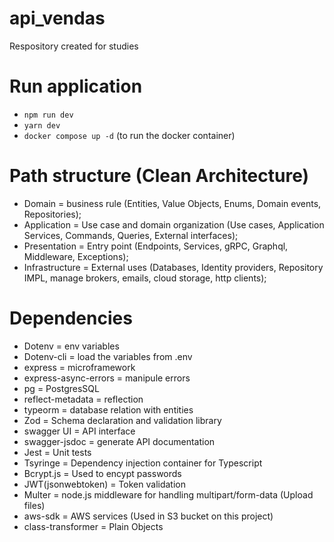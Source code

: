 # api_vendas
Respository created for studies

# Run application
- `npm run dev`
- `yarn dev`
- `docker compose up -d` (to run the docker container)

# Path structure (Clean Architecture)
- Domain = business rule (Entities, Value Objects, Enums, Domain events, Repositories);
- Application = Use case and domain organization (Use cases, Application Services, Commands, Queries, External interfaces);
- Presentation = Entry point (Endpoints, Services, gRPC, Graphql, Middleware, Exceptions);
- Infrastructure = External uses (Databases, Identity providers, Repository IMPL, manage brokers, emails, cloud storage, http clients);

# Dependencies
- Dotenv = env variables
- Dotenv-cli = load the variables from .env
- express = microframework
- express-async-errors = manipule errors
- pg = PostgresSQL
- reflect-metadata = reflection
- typeorm = database relation with entities
- Zod = Schema declaration and validation library
- swagger UI = API interface
- swagger-jsdoc = generate API documentation
- Jest = Unit tests
- Tsyringe = Dependency injection container for Typescript
- Bcrypt.js = Used to encypt passwords
- JWT(jsonwebtoken) = Token validation
- Multer = node.js middleware for handling multipart/form-data (Upload files)
- aws-sdk = AWS services (Used in S3 bucket on this project)
- class-transformer = Plain Objects

